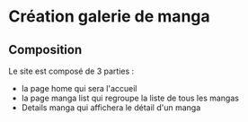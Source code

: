 # Création galerie de manga

## Composition

Le site est composé de 3 parties :

- la page home qui sera l'accueil
- la page manga list qui regroupe la liste de tous les mangas
- Details manga qui affichera le détail d'un manga
